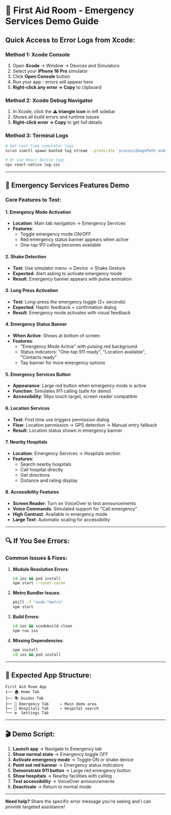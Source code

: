 # 🚨 First Aid Room - Emergency Services Demo Guide

## Quick Access to Error Logs from Xcode:

### Method 1: Xcode Console
1. Open **Xcode** → Window → Devices and Simulators
2. Select your **iPhone 16 Pro** simulator  
3. Click **Open Console** button
4. Run your app - errors will appear here
5. **Right-click any error → Copy** to clipboard

### Method 2: Xcode Debug Navigator  
1. In Xcode, click the **⚠️ triangle icon** in left sidebar
2. Shows all build errors and runtime issues
3. **Right-click error → Copy** to get full details

### Method 3: Terminal Logs
```bash
# Get real-time simulator logs
xcrun simctl spawn booted log stream --predicate 'processImagePath endswith "FirstAidRoom"'

# Or use React Native logs
npx react-native log-ios
```

---

## 🎯 Emergency Services Features Demo

### Core Features to Test:

#### 1. **Emergency Mode Activation**
- **Location**: Main tab navigation → Emergency Services
- **Features**:
  - Toggle emergency mode ON/OFF
  - Red emergency status banner appears when active
  - One-tap 911 calling becomes available

#### 2. **Shake Detection** 
- **Test**: Use simulator menu → Device → Shake Gesture
- **Expected**: Alert asking to activate emergency mode
- **Result**: Emergency banner appears with pulse animation

#### 3. **Long Press Activation**
- **Test**: Long-press the emergency toggle (2+ seconds)
- **Expected**: Haptic feedback + confirmation dialog
- **Result**: Emergency mode activates with visual feedback

#### 4. **Emergency Status Banner**
- **When Active**: Shows at bottom of screen
- **Features**:
  - "Emergency Mode Active" with pulsing red background
  - Status indicators: "One-tap 911 ready", "Location available", "Contacts ready"
  - Tap banner for more emergency options

#### 5. **Emergency Services Button**
- **Appearance**: Large red button when emergency mode is active
- **Function**: Simulates 911 calling (safe for demo)
- **Accessibility**: 56px touch target, screen reader compatible

#### 6. **Location Services**
- **Test**: First time use triggers permission dialog
- **Flow**: Location permission → GPS detection → Manual entry fallback
- **Result**: Location status shown in emergency banner

#### 7. **Nearby Hospitals**
- **Location**: Emergency Services → Hospitals section
- **Features**: 
  - Search nearby hospitals
  - Call hospital directly
  - Get directions
  - Distance and rating display

#### 8. **Accessibility Features**
- **Screen Reader**: Turn on VoiceOver to test announcements
- **Voice Commands**: Simulated support for "Call emergency"
- **High Contrast**: Available in emergency mode
- **Large Text**: Automatic scaling for accessibility

---

## 🔍 **If You See Errors:**

### Common Issues & Fixes:

1. **Module Resolution Errors**:
   ```bash
   cd ios && pod install
   npm start --reset-cache
   ```

2. **Metro Bundler Issues**:
   ```bash
   pkill -f "node.*metro" 
   npm start
   ```

3. **Build Errors**:
   ```bash
   cd ios && xcodebuild clean
   npm run ios
   ```

4. **Missing Dependencies**:
   ```bash
   npm install
   cd ios && pod install
   ```

---

## 📱 **Expected App Structure:**

```
First Aid Room App
├── 🏠 Home Tab
├── 📚 Guides Tab  
├── 🚨 Emergency Tab     ← Main demo area
├── 🏥 Hospitals Tab     ← Hospital search
└── ⚙️  Settings Tab
```

---

## 🎬 **Demo Script:**

1. **Launch app** → Navigate to Emergency tab
2. **Show normal state** → Emergency toggle OFF
3. **Activate emergency mode** → Toggle ON or shake device
4. **Point out red banner** → Emergency status indicators
5. **Demonstrate 911 button** → Large red emergency button
6. **Show hospitals** → Nearby facilities with calling
7. **Test accessibility** → VoiceOver announcements
8. **Deactivate** → Return to normal mode

---

**Need help?** Share the specific error message you're seeing and I can provide targeted assistance!